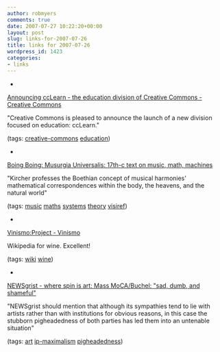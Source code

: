 ```yaml
---
author: robmyers
comments: true
date: 2007-07-27 10:22:20+00:00
layout: post
slug: links-for-2007-07-26
title: links for 2007-07-26
wordpress_id: 1423
categories:
- links
---
```


  

  *   


[Announcing ccLearn - the education division of Creative Commons - Creative Commons](http://creativecommons.org/weblog/entry/7583)

  


"Creative Commons is pleased to announce the launch of a new division focused on education: ccLearn."

  


(tags: [creative-commons](http://del.icio.us/robmyers/creative-commons) [education](http://del.icio.us/robmyers/education))

  

  

  *   


[Boing Boing: Musurgia Universalis: 17th-c text on music, math, machines](http://www.boingboing.net/2007/07/25/musurgia_universalis.html)

  


"Kircher professes the Boethian concept of musical harmonies' mathematical correspondences within the body, the heavens, and the natural world"

  


(tags: [music](http://del.icio.us/robmyers/music) [maths](http://del.icio.us/robmyers/maths) [systems](http://del.icio.us/robmyers/systems) [theory](http://del.icio.us/robmyers/theory) [visiref](http://del.icio.us/robmyers/visiref))

  

  

  *   


[Vinismo:Project - Vinismo](http://vinismo.com/en/Vinismo:Project)

  


Wikipedia for wine. Excellent!

  


(tags: [wiki](http://del.icio.us/robmyers/wiki) [wine](http://del.icio.us/robmyers/wine))

  

  

  *   


[NEWSgrist - where spin is art: Mass MoCA/Buchel: "sad, dumb, and shameful"](http://newsgrist.typepad.com/underbelly/2007/07/mass-moca-sad-d.html)

  


"NEWSgrist should mention that although its sympathies tend to lie with artists rather than with institutions for obvious reasons, in this case the stubborn pigheadedness of both parties has led them into an untenable situation"

  


(tags: [art](http://del.icio.us/robmyers/art) [ip-maximalism](http://del.icio.us/robmyers/ip-maximalism) [pigheadedness](http://del.icio.us/robmyers/pigheadedness))

  

  
  


